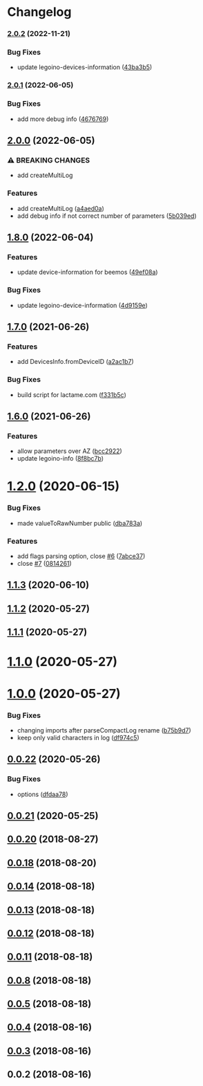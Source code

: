 # Changelog

### [2.0.2](https://www.github.com/Hackuarium/legoino-util/compare/v2.0.1...v2.0.2) (2022-11-21)


### Bug Fixes

* update legoino-devices-information ([43ba3b5](https://www.github.com/Hackuarium/legoino-util/commit/43ba3b55b791a1f816d048bd316a9156b2899ed7))

### [2.0.1](https://www.github.com/Hackuarium/legoino-util/compare/v2.0.0...v2.0.1) (2022-06-05)


### Bug Fixes

* add more debug info ([4676769](https://www.github.com/Hackuarium/legoino-util/commit/467676919c81437021729289fe7887b8cbf45007))

## [2.0.0](https://www.github.com/Hackuarium/legoino-util/compare/v1.8.0...v2.0.0) (2022-06-05)


### ⚠ BREAKING CHANGES

* add createMultiLog

### Features

* add createMultiLog ([a4aed0a](https://www.github.com/Hackuarium/legoino-util/commit/a4aed0a91a2615e3710ad347296e7c4a6ead4b32))
* add debug info if not correct number of parameters ([5b039ed](https://www.github.com/Hackuarium/legoino-util/commit/5b039ed10f93efb741d77a1739bdc0b1dbddc360))

## [1.8.0](https://www.github.com/Hackuarium/legoino-util/compare/v1.7.0...v1.8.0) (2022-06-04)


### Features

* update device-information for beemos ([49ef08a](https://www.github.com/Hackuarium/legoino-util/commit/49ef08a15ad2703bbf1d5f65090060ecc9e36881))


### Bug Fixes

* update legoino-device-information ([4d9159e](https://www.github.com/Hackuarium/legoino-util/commit/4d9159e63b6ac16f7e27b84a82980f55fd1faad1))

## [1.7.0](https://www.github.com/Hackuarium/legoino-util/compare/v1.6.0...v1.7.0) (2021-06-26)


### Features

* add DevicesInfo.fromDeviceID ([a2ac1b7](https://www.github.com/Hackuarium/legoino-util/commit/a2ac1b7a6529389c37258e0250f1d67827276aca))


### Bug Fixes

* build script for lactame.com ([f331b5c](https://www.github.com/Hackuarium/legoino-util/commit/f331b5c967fc69203d31f10df280c5930f0cb20f))

## [1.6.0](https://github.com/Hackuarium/legoino-util/compare/v1.3.1...v1.6.0) (2021-06-26)


### Features

* allow parameters over AZ ([bcc2922](https://github.com/Hackuarium/legoino-util/commit/bcc2922645127b97fa0badf1001559706a024ac4))
* update legoino-info ([8f8bc7b](https://github.com/Hackuarium/legoino-util/commit/8f8bc7b6c02ebb1c44e410132b42cf611238adf7))

# [1.2.0](https://github.com/Hackuarium/legoino-util/compare/v1.1.3...v1.2.0) (2020-06-15)


### Bug Fixes

* made valueToRawNumber public ([dba783a](https://github.com/Hackuarium/legoino-util/commit/dba783a1802919ef3c57637d61dee7a85efa1c42))


### Features

* add flags parsing option, close [#6](https://github.com/Hackuarium/legoino-util/issues/6) ([7abce37](https://github.com/Hackuarium/legoino-util/commit/7abce37081c2fa4387cf8954a27e6910f7d70047))
* close [#7](https://github.com/Hackuarium/legoino-util/issues/7) ([0814261](https://github.com/Hackuarium/legoino-util/commit/0814261fd777b829d9a3ace75759f525a6c1c686))



## [1.1.3](https://github.com/Hackuarium/legoino-util/compare/v1.1.2...v1.1.3) (2020-06-10)



## [1.1.2](https://github.com/Hackuarium/legoino-util/compare/v1.1.1...v1.1.2) (2020-05-27)



## [1.1.1](https://github.com/Hackuarium/legoino-util/compare/v1.1.0...v1.1.1) (2020-05-27)



# [1.1.0](https://github.com/Hackuarium/legoino-util/compare/v1.0.0...v1.1.0) (2020-05-27)



# [1.0.0](https://github.com/Hackuarium/legoino-util/compare/v0.0.22...v1.0.0) (2020-05-27)


### Bug Fixes

* changing imports after parseCompactLog rename ([b75b9d7](https://github.com/Hackuarium/legoino-util/commit/b75b9d79a2c4f1bc5bb87212929475660013459f))
* keep only valid characters in log ([df974c5](https://github.com/Hackuarium/legoino-util/commit/df974c50ef0c1b1cbbaa086ff94552d21be6b6fa))



## [0.0.22](https://github.com/Hackuarium/legoino-util/compare/v0.0.21...v0.0.22) (2020-05-26)


### Bug Fixes

* options ([dfdaa78](https://github.com/Hackuarium/legoino-util/commit/dfdaa78e7cfa7708c90394454c4cf5a9dba54797))



## [0.0.21](https://github.com/Hackuarium/legoino-util/compare/v0.0.20...v0.0.21) (2020-05-25)



<a name="0.0.20"></a>
## [0.0.20](https://github.com/mljs/legoino-util/compare/v0.0.19...v0.0.20) (2018-08-27)



<a name="0.0.18"></a>
## [0.0.18](https://github.com/mljs/legoino-util/compare/v0.0.17...v0.0.18) (2018-08-20)



<a name="0.0.14"></a>
## [0.0.14](https://github.com/mljs/legoino-util/compare/v0.0.13...v0.0.14) (2018-08-18)



<a name="0.0.13"></a>
## [0.0.13](https://github.com/mljs/legoino-util/compare/v0.0.12...v0.0.13) (2018-08-18)



<a name="0.0.12"></a>
## [0.0.12](https://github.com/mljs/legoino-util/compare/v0.0.11...v0.0.12) (2018-08-18)



<a name="0.0.11"></a>
## [0.0.11](https://github.com/mljs/legoino-util/compare/v0.0.10...v0.0.11) (2018-08-18)



<a name="0.0.8"></a>
## [0.0.8](https://github.com/mljs/legoino-util/compare/v0.0.7...v0.0.8) (2018-08-18)



<a name="0.0.5"></a>
## [0.0.5](https://github.com/mljs/legoino-util/compare/v0.0.4...v0.0.5) (2018-08-18)



<a name="0.0.4"></a>
## [0.0.4](https://github.com/mljs/legoino-util/compare/v0.0.3...v0.0.4) (2018-08-16)



<a name="0.0.3"></a>
## [0.0.3](https://github.com/mljs/legoino-util/compare/v0.0.2...v0.0.3) (2018-08-16)



<a name="0.0.2"></a>
## 0.0.2 (2018-08-16)
